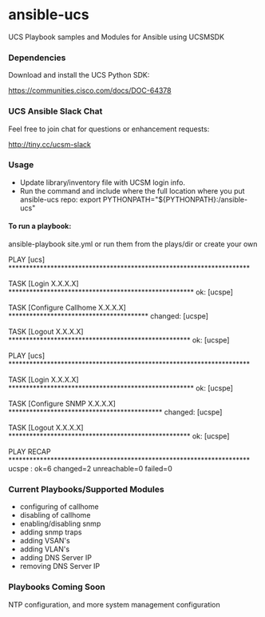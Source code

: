# ansible-ucs
UCS Playbook samples and Modules for Ansible using UCSMSDK

### Dependencies

Download and install the UCS Python SDK:

https://communities.cisco.com/docs/DOC-64378

### UCS Ansible Slack Chat
Feel free to join chat for questions or enhancement requests:

http://tiny.cc/ucsm-slack

### Usage
* Update library/inventory file with UCSM login info.  
* Run the command and include where the full location where you put ansible-ucs repo: export PYTHONPATH="${PYTHONPATH}:/ansible-ucs"

#### To run a playbook:
ansible-playbook site.yml or run them from the plays/dir or create your own

PLAY [ucs] *********************************************************************

TASK [Login X.X.X.X] *****************************************************
ok: [ucspe]

TASK [Configure Callhome X.X.X.X] ****************************************
changed: [ucspe]

TASK [Logout X.X.X.X] ****************************************************
ok: [ucspe]

PLAY [ucs] *********************************************************************

TASK [Login X.X.X.X] *****************************************************
ok: [ucspe]

TASK [Configure SNMP X.X.X.X] ********************************************
changed: [ucspe]

TASK [Logout X.X.X.X] ****************************************************
ok: [ucspe]

PLAY RECAP *********************************************************************
ucspe                      : ok=6    changed=2    unreachable=0    failed=0

### Current Playbooks/Supported Modules
* configuring of callhome
* disabling of callhome
* enabling/disabling snmp
* adding snmp traps
* adding VSAN's
* adding VLAN's
* adding DNS Server IP
* removing DNS Server IP

### Playbooks Coming Soon
NTP configuration, and more system management configuration
